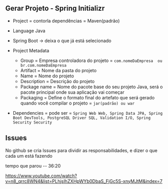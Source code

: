 ## Gerar Projeto - Spring Initializr

- Project = contorla dependências = Maven(padrão)
- Language Java
- Spring Boot -> deixa o que já está selecionado
- Project Metadata
    - Group = Empresa controladora do projeto = ``` com.nomeDaEmpresa  ou  br.com.nomeDaEmpresa ```
    - Artifact = Nome da pasta do projeto
    - Name = Nome do projeto
    - Description = Descrição do projeto
    - Package name = Nome do pacote base do seu projeto Java, será o pacote principal onde sua aplicação vai começar
    - Packaging = Define o formato final do artefato que será gerado quando você compilar o projeto = ``` jar(padrão) ou war ```

- Dependencies = pode ser = ``` Spring Web Web, Spring Data JPA, Spring Boot DevTools, PostgreSQL Driver SQL, Validation I/O, Spring Security Security ```

## Issues

No github se cria Issues para dividir as responsabilidades, e dizer o que cada um está fazendo


tempo que parou -- 36:20

https://www.youtube.com/watch?v=n8_qrrc8WN4&list=PLhjsIhZXHpWYb0DbaS_FjGc5S-xnyMJtM&index=7

